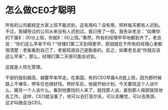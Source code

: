 # 怎么做CE0才聪明

所有的公司都规定大家上班不能迟到，这有用吗？没有用，照样每天都有人迟到。不过，我辅导过的公司从来没有人迟到过。我只用了一招，我告诉老总：“如果你的下属8：30分上班，你就8：00上班。”果然，所有的经理早早地都到齐了。老总说：“你们这么早来干吗？”经理们第二天到得更早，原因就在于所有的经理心里都很清楚：老板看到自己了，老板知道自己是勤奋的。反之，如果老总说“你就应该这么早来”，那么，经理们第二天很可能会迟到。 

这就是人性化管理。 

干部的级别越高，越要早来早走。在美国，有的CEO早晨4点就上班，因为那时候路上不堵车，停车位也很好找。停好车后，他就开始计划，今天要找这个人谈什么，跟另一个人谈什么。看到他要找的人来了，就找那人谈，直到那人按部就班地去工作。这样，CEO就没事了，他可以去打高尔夫，可以去睡觉，可以去旅游，这才叫做会当CE0。